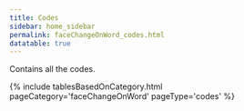 ```yaml
---
title: Codes
sidebar: home_sidebar
permalink: faceChangeOnWord_codes.html
datatable: true 
---
```


Contains all the codes.

{% include tablesBasedOnCategory.html pageCategory='faceChangeOnWord' pageType='codes' %}

